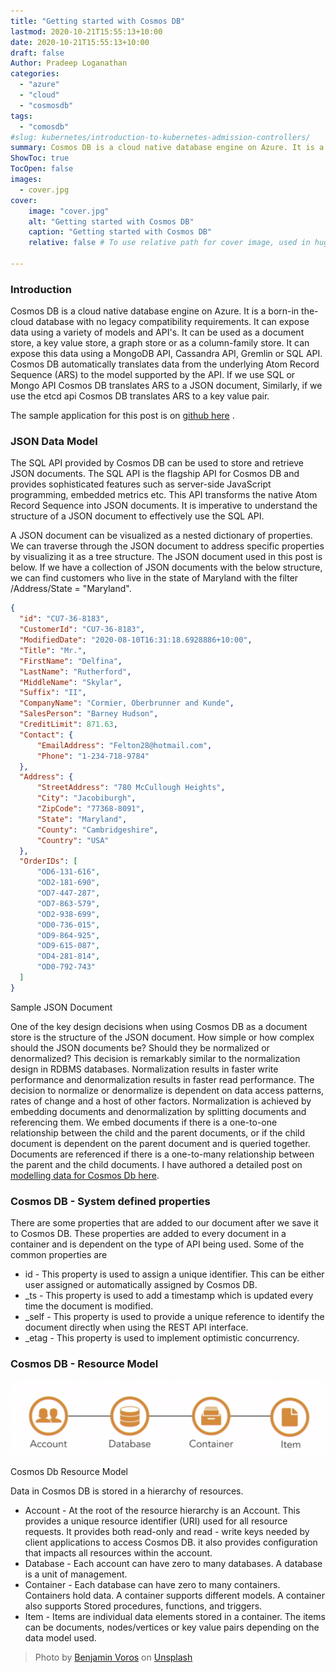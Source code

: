 ```yaml
---
title: "Getting started with Cosmos DB"
lastmod: 2020-10-21T15:55:13+10:00
date: 2020-10-21T15:55:13+10:00
draft: false
Author: Pradeep Loganathan
categories: 
  - "azure"
  - "cloud"
  - "cosmosdb"
tags: 
  - "comosdb"
#slug: kubernetes/introduction-to-kubernetes-admission-controllers/
summary: Cosmos DB is a cloud native database engine on Azure. It is a born-in the-cloud database with no legacy compatibility requirements. It can expose data using a variety of models and API's.
ShowToc: true
TocOpen: false
images:
  - cover.jpg
cover:
    image: "cover.jpg"
    alt: "Getting started with Cosmos DB"
    caption: "Getting started with Cosmos DB"
    relative: false # To use relative path for cover image, used in hugo Page-bundles
 
---
```


### Introduction

Cosmos DB is a cloud native database engine on Azure. It is a born-in the-cloud database with no legacy compatibility requirements. It can expose data using a variety of models and API's. It can be used as a document store, a key value store, a graph store or as a column-family store. It can expose this data using a MongoDB API, Cassandra API, Gremlin or SQL API. Cosmos DB automatically translates data from the underlying Atom Record Sequence (ARS) to the model supported by the API. If we use SQL or Mongo API Cosmos DB translates ARS to a JSON document, Similarly, if we use the etcd api Cosmos DB translates ARS to a key value pair.

The sample application for this post is on [github here](https://github.com/PradeepLoganathan/CosmosStarter) .

### JSON Data Model

The SQL API provided by Cosmos DB can be used to store and retrieve JSON documents. The SQL API is the flagship API for Cosmos DB and provides sophisticated features such as server-side JavaScript programming, embedded metrics etc. This API transforms the native Atom Record Sequence into JSON documents. It is imperative to understand the structure of a JSON document to effectively use the SQL API.

A JSON document can be visualized as a nested dictionary of properties. We can traverse through the JSON document to address specific properties by visualizing it as a tree structure. The JSON document used in this post is below. If we have a collection of JSON documents with the below structure, we can find customers who live in the state of Maryland with the filter /Address/State = "Maryland".

```json
{
  "id": "CU7-36-8183",
  "CustomerId": "CU7-36-8183",
  "ModifiedDate": "2020-08-10T16:31:18.6928886+10:00",
  "Title": "Mr.",
  "FirstName": "Delfina",
  "LastName": "Rutherford",
  "MiddleName": "Skylar",
  "Suffix": "II",
  "CompanyName": "Cormier, Oberbrunner and Kunde",
  "SalesPerson": "Barney Hudson",
  "CreditLimit": 871.63,
  "Contact": {
      "EmailAddress": "Felton28@hotmail.com",
      "Phone": "1-234-718-9784"
  },
  "Address": {
      "StreetAddress": "780 McCullough Heights",
      "City": "Jacobiburgh",
      "ZipCode": "77368-8091",
      "State": "Maryland",
      "County": "Cambridgeshire",
      "Country": "USA"
  },
  "OrderIDs": [
      "OD6-131-616",
      "OD2-181-690",
      "OD7-447-287",
      "OD7-863-579",
      "OD2-938-699",
      "OD0-736-015",
      "OD9-864-925",
      "OD9-615-087",
      "OD4-281-814",
      "OD0-792-743"
  ]
}
```

Sample JSON Document

One of the key design decisions when using Cosmos DB as a document store is the structure of the JSON document. How simple or how complex should the JSON documents be? Should they be normalized or denormalized? This decision is remarkably similar to the normalization design in RDBMS databases. Normalization results in faster write performance and denormalization results in faster read performance. The decision to normalize or denormalize is dependent on data access patterns, rates of change and a host of other factors. Normalization is achieved by embedding documents and denormalization by splitting documents and referencing them. We embed documents if there is a one-to-one relationship between the child and the parent documents, or if the child document is dependent on the parent document and is queried together. Documents are referenced if there is a one-to-many relationship between the parent and the child documents. I have authored a detailed post on [modelling data for Cosmos Db here](https://pradeepl.com/blog/azure/high-performance-data-modelling-in-azure-cosmos-db/).

### Cosmos DB - System defined properties

There are some properties that are added to our document after we save it to Cosmos DB. These properties are added to every document in a container and is dependent on the type of API being used. Some of the common properties are

- id - This property is used to assign a unique identifier. This can be either user assigned or automatically assigned by Cosmos DB.
- \_ts - This property is used to add a timestamp which is updated every time the document is modified.
- \_self - This property is used to provide a unique reference to identify the document directly when using the REST API interface.
- \_etag - This property is used to implement optimistic concurrency.

### Cosmos DB - Resource Model

!["Cosmos Resource Structure"](images/Cosmos_resource_structure-1024x244.png)

Cosmos Db Resource Model

Data in Cosmos DB is stored in a hierarchy of resources.

- Account - At the root of the resource hierarchy is an Account. This provides a unique resource identifier (URI) used for all resource requests. It provides both read-only and read - write keys needed by client applications to access Cosmos DB. it also provides configuration that impacts all resources within the account.
- Database - Each account can have zero to many databases. A database is a unit of management.
- Container - Each database can have zero to many containers. Containers hold data. A container supports different models. A container also supports Stored procedures, functions, and triggers.
- Item - Items are individual data elements stored in a container. The items can be documents, nodes/vertices or key value pairs depending on the data model used.

> Photo by [Benjamin Voros](https://unsplash.com/@vorosbenisop?utm_source=unsplash&utm_medium=referral&utm_content=creditCopyText) on [Unsplash](https://unsplash.com/s/photos/cosmos?utm_source=unsplash&utm_medium=referral&utm_content=creditCopyText)
